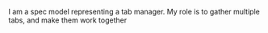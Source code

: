 I am a spec model representing a tab manager. My role is to gather multiple tabs, and make them work together